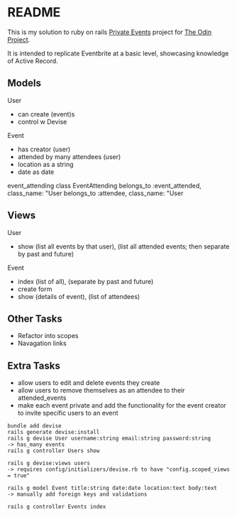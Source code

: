# README

This is my solution to ruby on rails [Private Events](https://www.theodinproject.com/lessons/ruby-on-rails-private-events) project for [The Odin Project](https://www.theodinproject.com/).

It is intended to replicate Eventbrite at a basic level, showcasing knowledge of Active Record.

## Models

User
- can create (event)s
- control w Devise

Event
- has creator (user)
- attended by many attendees (user)
- location as a string
- date as date

event_attending
class EventAttending
belongs_to :event_attended, class_name: "User
belongs_to :attendee, class_name: "User

## Views

User
- show (list all events by that user), (list all attended events; then separate by past and future)

Event
- index (list of all), (separate by past and future)
- create form
- show (details of event), (list of attendees)

## Other Tasks

- Refactor into scopes
- Navagation links

## Extra Tasks

- allow users to edit and delete events they create
- allow users to remove themselves as an attendee to their attended_events
- make each event private and add the functionality for the event creator to invite specific users to an event


```
bundle add devise
rails generate devise:install
rails g devise User username:string email:string password:string
-> has_many events
rails g controller Users show
```

``` not used yet
rails g devise:views users
-> requires config/initializers/devise.rb to have "config.scoped_views = true"
```

```
rails g model Event title:string date:date location:text body:text
-> manually add foreign keys and validations

rails g controller Events index
```